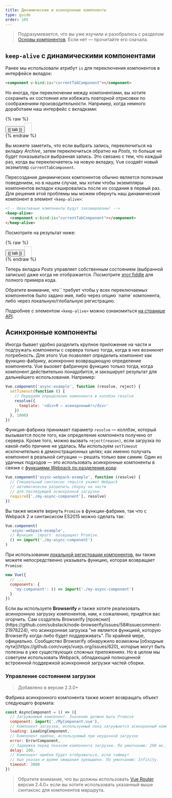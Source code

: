 ```yaml
---
title: Динамические и асинхронные компоненты
type: guide
order: 105
---
```


> Подразумевается, что вы уже изучили и разобрались с разделом [Основы компонентов](components.html). Если нет — прочитайте его сначала.

## `keep-alive` с динамическими компонентами

Ранее мы использовали атрибут `is` для переключения компонентов в интерфейсе вкладок:

```html
<component v-bind:is="currentTabComponent"></component>
```

Но иногда, при переключении между компонентами, вы хотите сохранить их состояния или избежать повторной отрисовки по соображениям производительности. Например, когда немного доработаем наш интерфейс с вкладками:

{% raw %}
<div id="dynamic-component-demo" class="demo">
  <button
    v-for="tab in tabs"
    v-bind:key="tab"
    v-bind:class="['dynamic-component-demo-tab-button', { 'dynamic-component-demo-active': currentTab === tab }]"
    v-on:click="currentTab = tab"
  >{{ tab }}</button>
  <component
    v-bind:is="currentTabComponent"
    class="dynamic-component-demo-tab"
  ></component>
</div>
<script>
Vue.component('tab-posts', {
  data: function () {
    return {
      posts: [
        {
          id: 1,
          title: 'Cat Ipsum',
          content: '<p>Dont wait for the storm to pass, dance in the rain kick up litter decide to want nothing to do with my owner today demand to be let outside at once, and expect owner to wait for me as i think about it cat cat moo moo lick ears lick paws so make meme, make cute face but lick the other cats. Kitty poochy chase imaginary bugs, but stand in front of the computer screen. Sweet beast cat dog hate mouse eat string barf pillow no baths hate everything stare at guinea pigs. My left donut is missing, as is my right loved it, hated it, loved it, hated it scoot butt on the rug cat not kitten around</p>'
        },
        {
          id: 2,
          title: 'Hipster Ipsum',
          content: '<p>Bushwick blue bottle scenester helvetica ugh, meh four loko. Put a bird on it lumbersexual franzen shabby chic, street art knausgaard trust fund shaman scenester live-edge mixtape taxidermy viral yuccie succulents. Keytar poke bicycle rights, crucifix street art neutra air plant PBR&B hoodie plaid venmo. Tilde swag art party fanny pack vinyl letterpress venmo jean shorts offal mumblecore. Vice blog gentrify mlkshk tattooed occupy snackwave, hoodie craft beer next level migas 8-bit chartreuse. Trust fund food truck drinking vinegar gochujang.</p>'
        },
        {
          id: 3,
          title: 'Cupcake Ipsum',
          content: '<p>Icing dessert soufflé lollipop chocolate bar sweet tart cake chupa chups. Soufflé marzipan jelly beans croissant toffee marzipan cupcake icing fruitcake. Muffin cake pudding soufflé wafer jelly bear claw sesame snaps marshmallow. Marzipan soufflé croissant lemon drops gingerbread sugar plum lemon drops apple pie gummies. Sweet roll donut oat cake toffee cake. Liquorice candy macaroon toffee cookie marzipan.</p>'
        }
      ],
      selectedPost: null
    }
  },
  template: '\
    <div class="dynamic-component-demo-posts-tab">\
      <ul class="dynamic-component-demo-posts-sidebar">\
        <li\
          v-for="post in posts"\
          v-bind:key="post.id"\
          v-bind:class="{ \'dynamic-component-demo-active\': post === selectedPost }"\
          v-on:click="selectedPost = post"\
        >\
          {{ post.title }}\
        </li>\
      </ul>\
      <div class="dynamic-component-demo-post-container">\
        <div \
          v-if="selectedPost"\
          class="dynamic-component-demo-post"\
        >\
          <h3>{{ selectedPost.title }}</h3>\
          <div v-html="selectedPost.content"></div>\
        </div>\
        <strong v-else>\
          Click on a blog title to the left to view it.\
        </strong>\
      </div>\
    </div>\
  '
})
Vue.component('tab-archive', {
  template: '<div>Archive component</div>'
})
new Vue({
  el: '#dynamic-component-demo',
  data: {
    currentTab: 'Posts',
    tabs: ['Posts', 'Archive']
  },
  computed: {
    currentTabComponent: function () {
      return 'tab-' + this.currentTab.toLowerCase()
    }
  }
})
</script>
<style>
.dynamic-component-demo-tab-button {
  padding: 6px 10px;
  border-top-left-radius: 3px;
  border-top-right-radius: 3px;
  border: 1px solid #ccc;
  cursor: pointer;
  background: #f0f0f0;
  margin-bottom: -1px;
  margin-right: -1px;
}
.dynamic-component-demo-tab-button:hover {
  background: #e0e0e0;
}
.dynamic-component-demo-tab-button.dynamic-component-demo-active {
  background: #e0e0e0;
}
.dynamic-component-demo-tab {
  border: 1px solid #ccc;
  padding: 10px;
}
.dynamic-component-demo-posts-tab {
  display: flex;
}
.dynamic-component-demo-posts-sidebar {
  max-width: 40vw;
  margin: 0 !important;
  padding: 0 10px 0 0 !important;
  list-style-type: none;
  border-right: 1px solid #ccc;
}
.dynamic-component-demo-posts-sidebar li {
  white-space: nowrap;
  text-overflow: ellipsis;
  overflow: hidden;
  cursor: pointer;
}
.dynamic-component-demo-posts-sidebar li:hover {
  background: #eee;
}
.dynamic-component-demo-posts-sidebar li.dynamic-component-demo-active {
  background: lightblue;
}
.dynamic-component-demo-post-container {
  padding-left: 10px;
}
.dynamic-component-demo-post > :first-child {
  margin-top: 0 !important;
  padding-top: 0 !important;
}
</style>
{% endraw %}

Вы можете заметить, что если выбрать запись, переключиться на вкладку _Archive_, затем переключиться обратно на _Posts_, то больше не будет показываться выбранная запись. Это связано с тем, что каждый раз, когда вы переключаетесь на новую вкладку, Vue создаёт новый экземпляр `currentTabComponent`.

Пересоздание динамических компонентов обычно является полезным поведением, но в нашем случае, мы хотим чтобы экземпляры компонентов вкладок кэшировались после их создания в первый раз. Для решения этой проблемы мы можем обернуть наш динамический компонент в элемент `<keep-alive>`:

``` html
<!-- Неактивные компоненты будут закэшированы! -->
<keep-alive>
  <component v-bind:is="currentTabComponent"></component>
</keep-alive>
```

Посмотрите на результат ниже:

{% raw %}
<div id="dynamic-component-keep-alive-demo" class="demo">
  <button
    v-for="tab in tabs"
    v-bind:key="tab"
    v-bind:class="['dynamic-component-demo-tab-button', { 'dynamic-component-demo-active': currentTab === tab }]"
    v-on:click="currentTab = tab"
  >{{ tab }}</button>
  <keep-alive>
    <component
      v-bind:is="currentTabComponent"
      class="dynamic-component-demo-tab"
    ></component>
  </keep-alive>
</div>
<script>
new Vue({
  el: '#dynamic-component-keep-alive-demo',
  data: {
    currentTab: 'Posts',
    tabs: ['Posts', 'Archive']
  },
  computed: {
    currentTabComponent: function () {
      return 'tab-' + this.currentTab.toLowerCase()
    }
  }
})
</script>
{% endraw %}

Теперь вкладка _Posts_ управляет собственным состоянием (выбранной записью) даже когда не отображается. Посмотрите [этот fiddle](https://jsfiddle.net/chrisvfritz/Lp20op9o/) для полного примера кода.

<p class="tip">Обратите внимание, что`<keep-alive>` требует чтобы у всех переключаемых компонентов было задано имя, либо через опцию `name` компонента, либо через локальную/глобальную регистрацию.</p>

Подробнее с элементом `<keep-alive>` можно ознакомиться [на странице API](../api/#keep-alive).

## Асинхронные компоненты

Иногда бывает удобно разделить крупное приложение на части и подгружать компоненты с сервера только тогда, когда в них возникнет потребность. Для этого Vue позволяет определить компонент как функцию-фабрику, асинхронно возвращающую определение компонента. Vue вызовет фабричную функцию только тогда, когда компонент действительно понадобится, и закэширует результат для дальнейшего использования. Например:

``` js
Vue.component('async-example', function (resolve, reject) {
  setTimeout(function () {
    // Передаём определение компонента в коллбэк resolve
    resolve({
      template: '<div>Я — асинхронный!</div>'
    })
  }, 1000)
})
```

Функция-фабрика принимает параметр `resolve` — коллбэк, который вызывается после того, как определение компонента получено от сервера. Кроме того, можно вызвать `reject(reason)`, если загрузка по какой-либо причине не удалась. Мы используем `setTimeout` исключительно в демонстрационных целях; как именно получать компонент в реальной ситуации — решать только вам самим. Один из удачных подходов — это использовать асинхронные компоненты в связке с [функциями Webpack по разделения кода](https://webpack.js.org/guides/code-splitting/):

``` js
Vue.component('async-webpack-example', function (resolve) {
  // Специальный синтаксис require укажет Webpack
  // автоматически разделить сборку на части
  // для последующей асинхронной загрузки
  require(['./my-async-component'], resolve)
})
```

Вы также можете вернуть `Promise` в функции-фабрике, так что с Webpack 2 и синтаксисом ES2015 можно сделать так:

``` js
Vue.component(
  'async-webpack-example',
  // Функция `import` возвращает Promise.
  () => import('./my-async-component')
)
```

При использовании [локальной регистрации компонентов](components-registration.html#Локальная-регистрация), вы также можете непосредственно указывать функцию, которая возвращает `Promise`:

``` js
new Vue({
  // ...
  components: {
    'my-component': () => import('./my-async-component')
  }
})
```

<p class="tip">Если вы используете <strong>Browserify</strong> и также хотите реализовать асинхронную загрузку компонентов, нам, к сожалению, придётся вас огорчить. Сам создатель Browserify [прояснил](https://github.com/substack/node-browserify/issues/58#issuecomment-21978224), что асинхронная загрузка "не является функцией, которую Browserify когда-либо будет поддерживать". По крайней мере, официально. Сообщество Browserify обнаружило возможны [обходные пути](https://github.com/vuejs/vuejs.org/issues/620), которые могут быть полезны в уже существующих сложных приложениях. Но в целом мы советуем использовать Webpack, обладающий полноценной встроенной поддержкой асинхронной загрузки частей сборки.</p>

### Управление состоянием загрузки

> Добавлено в версии 2.3.0+

Фабрика асинхронного компонента также может возвращать объект следующего формата:

``` js
const AsyncComponent = () => ({
  // Загружаемый компонент. Значение должно быть Promise
  component: import('./MyComponent.vue'),
  // Компонент загрузки, используемый пока загружается асинхронный компонент
  loading: LoadingComponent,
  // Компонент ошибки, используемый при неудачной загрузке
  error: ErrorComponent,
  // Задержка перед показом компонента загрузки. По умолчанию: 200 мс.
  delay: 200,
  // Компонент ошибки будет отображаться, если таймаут
  // был указан и время ожидания превышено. По умолчанию: Infinity.
  timeout: 3000
})
```

> Обратите внимание, что вы должны использовать [Vue Router](https://github.com/vuejs/vue-router) версии 2.4.0+ если вы хотите использовать указанный выше синтаксис для компонентов маршрута.
